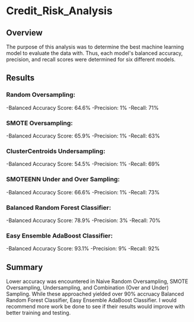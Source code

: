 # Credit_Risk_Analysis
## Overview
The purpose of this analysis was to determine the best machine learning model to evaluate the data with. Thus, each model's balanced accuracy, precision, and recall scores were determined for six different models.
## Results
### Random Oversampling:
  -Balanced Accuracy Score: 64.6%
  -Precision: 1%
  -Recall: 71%
  
### SMOTE Oversampling:
  -Balanced Accuracy Score: 65.9%
  -Precision: 1%
  -Recall: 63%
  
### ClusterCentroids Undersampling:
  -Balanced Accuracy Score: 54.5%
  -Precision: 1%
  -Recall: 69%
  
### SMOTEENN Under and Over Sampling:
  -Balanced Accuracy Score: 66.6%
  -Precision: 1%
  -Recall: 73%
  
### Balanced Random Forest Classifier:
  -Balanced Accuracy Score: 78.9%
  -Precision: 3%
  -Recall: 70%
  
### Easy Ensemble AdaBoost Classifier:
  -Balanced Accuracy Score: 93.1%
  -Precision: 9%
  -Recall: 92%
  
  ## Summary
Lower accuracy was encountered in Naive Random Oversampling, SMOTE Oversampling, Undersampling, and Combination (Over and Under) Sampling.
While these approached yielded over 90% accruacy Balanced Random Forest Classifier, Easy Ensemble AdaBoost Classifier.
I would recommend more work be done to see if their results would improve with better training and testing.
